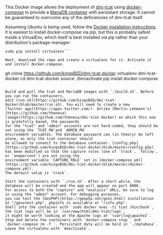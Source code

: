 
This Docker image allows the deployment of [dmi-tcat](https://github.com/digitalmethodsinitiative/dmi-tcat) using
[docker-compose](https://docs.docker.com/compose/) to provide a [MariaDB container](https://hub.docker.com/_/mariadb/) with
persistant storage. It cannot be guaranteed to overcome any of the deficiencies of dmi-tcat itself.

Assumimg Ubuntu is being used, follow the [Docker installation instructions](https://docs.docker.com/engine/installation/linux/ubuntu/). It
is easiest to install docker-compose via pip, but this is probably safest inside a VirtualEnv, which itself is best installed via pip rather
than your distribution's package-manager:

```sudo apt-get install python-pip
sudo pip install virtualenv```

Next, download the repo and create a virtualenv for it. Activate it and install docker-compose.

```
git clone https://github.com/kingsBSD/dmi-tcat-docker
virtualenv dmi-tcat-docker
cd dmi-tcat-docker
source ./bin/activate
pip install docker-compose
```

Build and pull the tcat and MariaDB images with `.\build.sh`. Before you can run the containers,
edit [run.sh](https://github.com/kingsBSD/dmi-tcat-docker/blob/master/run.sh). You will need to create a new
[Twitter app](https://apps.twitter.com/). Unlike [Martin Lehmann's](https://github.com/theneva)
[image](https://github.com/theneva/dmi-tcat-docker) on which this one is gratefully based, the passwords
for the "tcat" and "admin" accounts are not hard-coded, they should be set using the `TCAT_PW`and `ADMIN_PW`
environment variables. The database password can (in theory) be left alone, as only the tcat container should
be allowed to connect to the database container. [config.php](https://github.com/kingsBSD/dmi-tcat-docker/blob/master/config.php)
has been modified so that the capture roles (one of `track`, `follow`, or `onepercent`) are set using the
environment variable `CAPTURE_ROLE` set in [docker-compose.yml](https://github.com/kingsBSD/dmi-tcat-docker/blob/master/docker-compose.yml).
The default value is `track`.

Start the containers with `./run.sh`. After a short while, the database will be created and the app will appear on port 8000.
For access to both the "capture" and "analysis" URLs, be sure to log in using the "admin" account. For debugging purposes,
you can test the [GeoPHP](https://geophp.net/geos.html) installation at "/geostest.php", phpinfo is available at "/info.php".
Shell into the container with `sudo docker exec -ti tcat /bin/bash`, the tcat logs will be in `/var/www/html/dmi-tcat/logs`,
it might be worth looking at the Apache logs at `\var\log\apache2`. Stop and delete the containers with `docker-compose stop ` and
`docker-compose rm -f `. Persistant data will be held in `./database`. Leave the virtualenv with `deactivate`.











